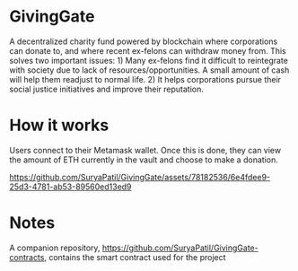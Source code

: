 # GivingGate
A decentralized charity fund powered by blockchain where corporations can donate to, and where recent ex-felons can withdraw money from. This solves two important issues: 1) Many ex-felons find it difficult to reintegrate with society due to lack of resources/opportunities. A small amount of cash will help them readjust to normal life. 2) It helps corporations pursue their social justice initiatives and improve their reputation.

# How it works
Users connect to their Metamask wallet. Once this is done, they can view the amount of ETH currently in the vault and choose to make a donation. 



https://github.com/SuryaPatil/GivingGate/assets/78182536/6e4fdee9-25d3-4781-ab53-89560ed13ed9



# Notes
A companion repository, https://github.com/SuryaPatil/GivingGate-contracts, contains the smart contract used for the project
